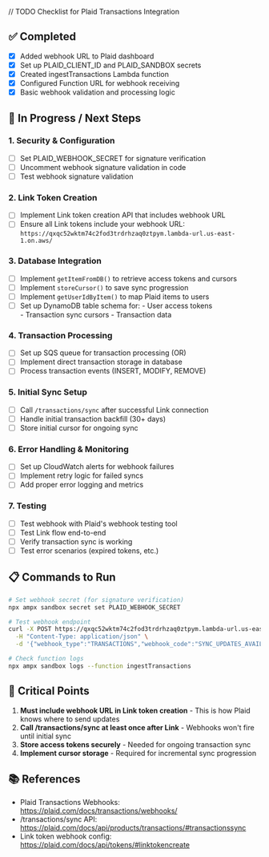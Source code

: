 // TODO Checklist for Plaid Transactions Integration

## ✅ Completed

- [x] Added webhook URL to Plaid dashboard
- [x] Set up PLAID_CLIENT_ID and PLAID_SANDBOX secrets
- [x] Created ingestTransactions Lambda function
- [x] Configured Function URL for webhook receiving
- [x] Basic webhook validation and processing logic

## 🔄 In Progress / Next Steps

### 1. Security & Configuration

- [ ] Set PLAID_WEBHOOK_SECRET for signature verification
- [ ] Uncomment webhook signature validation in code
- [ ] Test webhook signature validation

### 2. Link Token Creation

- [ ] Implement Link token creation API that includes webhook URL
- [ ] Ensure all Link tokens include your webhook URL:
      `https://qxqc52wktm74c2fod3trdrhzaq0ztpym.lambda-url.us-east-1.on.aws/`

### 3. Database Integration

- [ ] Implement `getItemFromDB()` to retrieve access tokens and cursors
- [ ] Implement `storeCursor()` to save sync progression
- [ ] Implement `getUserIdByItem()` to map Plaid items to users
- [ ] Set up DynamoDB table schema for: - User access tokens  
       - Transaction sync cursors - Transaction data

### 4. Transaction Processing

- [ ] Set up SQS queue for transaction processing (OR)
- [ ] Implement direct transaction storage in database
- [ ] Process transaction events (INSERT, MODIFY, REMOVE)

### 5. Initial Sync Setup

- [ ] Call `/transactions/sync` after successful Link connection
- [ ] Handle initial transaction backfill (30+ days)
- [ ] Store initial cursor for ongoing sync

### 6. Error Handling & Monitoring

- [ ] Set up CloudWatch alerts for webhook failures
- [ ] Implement retry logic for failed syncs
- [ ] Add proper error logging and metrics

### 7. Testing

- [ ] Test webhook with Plaid's webhook testing tool
- [ ] Test Link flow end-to-end
- [ ] Verify transaction sync is working
- [ ] Test error scenarios (expired tokens, etc.)

## 📋 Commands to Run

```bash
# Set webhook secret (for signature verification)
npx ampx sandbox secret set PLAID_WEBHOOK_SECRET

# Test webhook endpoint
curl -X POST https://qxqc52wktm74c2fod3trdrhzaq0ztpym.lambda-url.us-east-1.on.aws/ \
  -H "Content-Type: application/json" \
  -d '{"webhook_type":"TRANSACTIONS","webhook_code":"SYNC_UPDATES_AVAILABLE","item_id":"test_item"}'

# Check function logs
npx ampx sandbox logs --function ingestTransactions
```

## 🚨 Critical Points

1. **Must include webhook URL in Link token creation** - This is how Plaid knows where to send updates
2. **Call /transactions/sync at least once after Link** - Webhooks won't fire until initial sync
3. **Store access tokens securely** - Needed for ongoing transaction sync
4. **Implement cursor storage** - Required for incremental sync progression

## 📚 References

- Plaid Transactions Webhooks: https://plaid.com/docs/transactions/webhooks/
- /transactions/sync API: https://plaid.com/docs/api/products/transactions/#transactionssync
- Link token webhook config: https://plaid.com/docs/api/tokens/#linktokencreate
